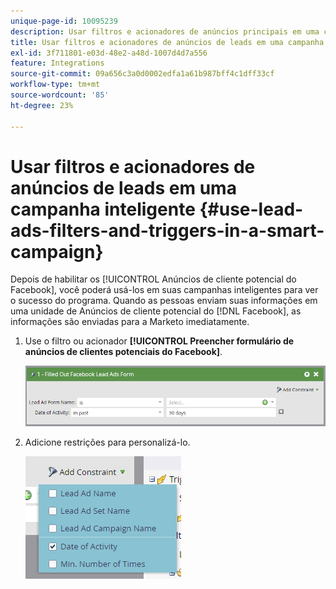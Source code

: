 ```yaml
---
unique-page-id: 10095239
description: Usar filtros e acionadores de anúncios principais em uma campanha inteligente - Documentação do Marketo - Documentação do produto
title: Usar filtros e acionadores de anúncios de leads em uma campanha inteligente
exl-id: 3f711801-e03d-48e2-a48d-1007d4d7a556
feature: Integrations
source-git-commit: 09a656c3a0d0002edfa1a61b987bff4c1dff33cf
workflow-type: tm+mt
source-wordcount: '85'
ht-degree: 23%

---
```


# Usar filtros e acionadores de anúncios de leads em uma campanha inteligente {#use-lead-ads-filters-and-triggers-in-a-smart-campaign}

Depois de habilitar os [!UICONTROL Anúncios de cliente potencial do Facebook], você poderá usá-los em suas campanhas inteligentes para ver o sucesso do programa. Quando as pessoas enviam suas informações em uma unidade de Anúncios de cliente potencial do [!DNL Facebook], as informações são enviadas para a Marketo imediatamente.

1. Use o filtro ou acionador **[!UICONTROL Preencher formulário de anúncios de clientes potenciais do Facebook]**.

   ![](assets/image2016-8-5-11-3a18-3a31.png)

1. Adicione restrições para personalizá-lo.

   ![](assets/image2016-8-5-11-3a19-3a27.png)
